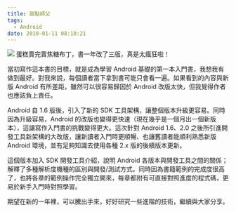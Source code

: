 ```yaml
---
title: 甜點師父
tags:
  - Android
date: 2010-01-11 08:10:21
---
```


[![](http://1.bp.blogspot.com/_2xGPUuRo1sg/S0rVvu9eF2I/AAAAAAAABS4/LqOW5m0ghFk/s320/image.jpeg)](http://1.bp.blogspot.com/_2xGPUuRo1sg/S0rVvu9eF2I/AAAAAAAABS4/LqOW5m0ghFk/s1600-h/image.jpeg)
蛋糕賣完賣焦糖布丁，書一年改了三版，真是太瘋狂啦！

當初寫作這本書的目標，就是成為學習 Android 基礎的第一本入門書，我想我有做到最好。對我來說，每個讀者當下拿到書可能只會看一遍。如果看到的內容與新版 Android 有所差距，雖然可以很容易歸因於&nbsp;Android 改版太快，但我覺得作者也應該負上責任。

Android 自 1.6 版後，引入了新的 SDK 工具架構，讓整個版本升級更容易。同時因為升級容易，Android 的改版也變得更快速（現在幾乎是一個月出一個新版本），這讓寫作入門書的挑戰變得更大。這次針對 Android 1.6、2.0 之後所引進開發工具新架構的大改版，讓新讀者入門時更順暢、也讓舊讀者能順利熟悉新版 Android 環境，並有足夠知識去使用各種 2.x 版的後續版本更新。

這個版本加入 SDK 開發工具介紹，說明 Android 各版本與開發工具之間的關係；解釋了多種解析度機種的區別與開發/測試方式。同時因為書籍範例的完成度很高了，也將各章的範例操作完全獨立開來，每章都附有可直接對照進度的程式碼，更易於新手入門時對照學習。

期望在新的一年裡，可以騰出手來，好好研究一些進階的技術，繼續與大家分享。